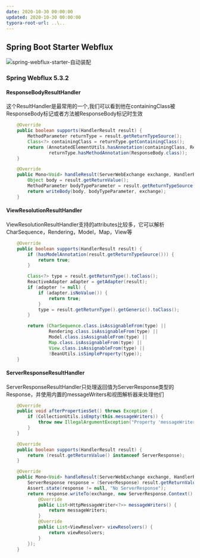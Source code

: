 ```yaml
---
date: 2020-10-30 00:00:00
updated: 2020-10-30 00:00:00
typora-root-url: ..\..
---
```




## Spring Boot Starter Webflux


![spring-webflux-starter-自动装配](images/spring-webflux-starter-自动装配.svg)

<!-- more -->
### Spring Webflux 5.3.2



#### ResponseBodyResultHandler

这个ResultHandler是最常用的一个,我们可以看到他在containingClass被ResponseBody标记或者方法被ResponseBody标记时生效

```java
	@Override
	public boolean supports(HandlerResult result) {
		MethodParameter returnType = result.getReturnTypeSource();
		Class<?> containingClass = returnType.getContainingClass();
		return (AnnotatedElementUtils.hasAnnotation(containingClass, ResponseBody.class) ||
				returnType.hasMethodAnnotation(ResponseBody.class));
	}

	@Override
	public Mono<Void> handleResult(ServerWebExchange exchange, HandlerResult result) {
		Object body = result.getReturnValue();
		MethodParameter bodyTypeParameter = result.getReturnTypeSource();
		return writeBody(body, bodyTypeParameter, exchange);
	}

```

#### ViewResolutionResultHandler

ViewResolutionResultHandler支持的attributes比较多，它可以解析CharSequence，Rendering，Model，Map，View等

```java
	@Override
	public boolean supports(HandlerResult result) {
		if (hasModelAnnotation(result.getReturnTypeSource())) {
			return true;
		}

		Class<?> type = result.getReturnType().toClass();
		ReactiveAdapter adapter = getAdapter(result);
		if (adapter != null) {
			if (adapter.isNoValue()) {
				return true;
			}
			type = result.getReturnType().getGeneric().toClass();
		}

		return (CharSequence.class.isAssignableFrom(type) ||
				Rendering.class.isAssignableFrom(type) ||
				Model.class.isAssignableFrom(type) ||
				Map.class.isAssignableFrom(type) ||
				View.class.isAssignableFrom(type) ||
				!BeanUtils.isSimpleProperty(type));
	}
```







#### ServerResponseResultHandler

ServerResponseResultHandler只处理返回值为ServerResponse类型的Response，并使用内置的messageWriters和视图解析器来处理他们

```java
	@Override
	public void afterPropertiesSet() throws Exception {
		if (CollectionUtils.isEmpty(this.messageWriters)) {
			throw new IllegalArgumentException("Property 'messageWriters' is required");
		}
	}

	@Override
	public boolean supports(HandlerResult result) {
		return (result.getReturnValue() instanceof ServerResponse);
	}

	@Override
	public Mono<Void> handleResult(ServerWebExchange exchange, HandlerResult result) {
		ServerResponse response = (ServerResponse) result.getReturnValue();
		Assert.state(response != null, "No ServerResponse");
		return response.writeTo(exchange, new ServerResponse.Context() {
			@Override
			public List<HttpMessageWriter<?>> messageWriters() {
				return messageWriters;
			}
			@Override
			public List<ViewResolver> viewResolvers() {
				return viewResolvers;
			}
		});
	}
```